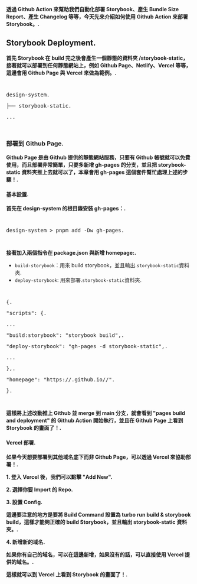 **透過 Github Action 來幫助我們自動化部署 Storybook、產生 Bundle Size Report、產生 Changelog 等等，今天先來介紹如何使用 Github Action 來部署 Storybook。.**

## Storybook Deployment.

**首先 Storybook 在 build 完之後會產生一個靜態的資料夾 /storybook-static，接著就可以部署到任何靜態網站上，例如 Github Page、Netlify、Vercel 等等，這邊會用 Github Page 與 Vercel 來做為範例。.**

<pre><pre><p><span class="tts-text" data-sentence-index="6" title="Click to read this sentence">design-system.</span></p><p><span class="tts-text" data-sentence-index="7" title="Click to read this sentence">├── storybook-static.</span></p><p><span class="tts-text" data-sentence-index="8" title="Click to read this sentence">...</span></p></pre></pre>

### 部署到 Github Page.

**Github Page 是由 Github 提供的靜態網站服務，只要有 Github 帳號就可以免費使用，而且部署非常簡單，只要多新增 gh-pages 的分支，並且把 storybook-static 資料夾推上去就可以了，本章會用 gh-pages 這個套件幫忙處理上述的步驟！.**

#### 基本設置.

**首先在 design-system 的根目錄安裝 gh-pages：.**

<pre><pre><p><span class="tts-text" data-sentence-index="13" title="Click to read this sentence">design-system > pnpm add -Dw gh-pages.</span></p></pre></pre>

**接著加入兩個指令在 package.json 與新增 homepage:.**

* `build-storybook`：用來 build storybook，並且輸出.`storybook-static`資料夾.
* `deploy-storybook`: 用來部署.`storybook-static`資料夾.

<pre><pre><p><span class="tts-text" data-sentence-index="19" title="Click to read this sentence">{.</span></p><p><span class="tts-text" data-sentence-index="20" title="Click to read this sentence">"scripts": {.</span></p><p><span class="tts-text" data-sentence-index="21" title="Click to read this sentence">...</span></p><p><span class="tts-text" data-sentence-index="22" title="Click to read this sentence">"build:storybook": "storybook build",.</span></p><p><span class="tts-text" data-sentence-index="23" title="Click to read this sentence">"deploy-storybook": "gh-pages -d storybook-static",.</span></p><p><span class="tts-text" data-sentence-index="24" title="Click to read this sentence">...</span></p><p><span class="tts-text" data-sentence-index="25" title="Click to read this sentence">},.</span></p><p><span class="tts-text" data-sentence-index="26" title="Click to read this sentence">"homepage": "https://<username>.github.io/<repository-name>/".</span></p><p><span class="tts-text" data-sentence-index="27" title="Click to read this sentence">}.</span></p></pre></pre>

**這樣將上述改動推上 Github 並 merge 到 main 分支，就會看到 "pages build and deployment" 的 Github Action 開始執行，並且在 Github Page 上看到 Storybook 的畫面了！.**

#### Vercel 部署.

**如果今天想要部署到其他域名底下而非 Github Page，可以透過 Vercel 來協助部署！.**

**1. 登入 Vercel 後，我們可以點擊 "Add New".**

**2. 選擇你要 Import 的 Repo.**

**3. 設置 Config.**

**這邊要注意的地方是要將 Build Command 設置為 turbo run build & storybook build，這樣才能夠正確的 build Storybook，並且輸出 storybook-static 資料夾。.**

**4. 新增新的域名.**

**如果你有自己的域名，可以在這邊新增，如果沒有的話，可以直接使用 Vercel 提供的域名。.**

**這樣就可以到 Vercel 上看到 Storybook 的畫面了！.**

